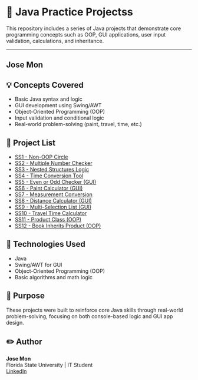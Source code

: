 # 📘 Java Practice Projectss

This repository includes a series of Java projects that demonstrate core programming concepts such as OOP, GUI applications, user input validation, calculations, and inheritance.

---
## Jose Mon


## 💡 Concepts Covered
- Basic Java syntax and logic
- GUI development using Swing/AWT
- Object-Oriented Programming (OOP)
- Input validation and conditional logic
- Real-world problem-solving (paint, travel, time, etc.)    

## 🧾 Project List

- [SS1 - Non-OOP Circle](./SS1_Circle)  
- [SS2 - Multiple Number Checker](./SS2_MultipleNumber)  
- [SS3 - Nested Structures Logic](./SS3_NestedStructures)  
- [SS4 - Time Conversion Tool](./SS4_TimeConversion)  
- [SS5 - Even or Odd Checker (GUI)](./SS5_EvenOdd_GUI)  
- [SS6 - Paint Calculator (GUI)](./SS6_PaintCalculator_GUI)  
- [SS7 - Measurement Conversion](./SS7_MeasurementConversion)  
- [SS8 - Distance Calculator (GUI)](./SS8_DistanceCalculator_GUI)  
- [SS9 - Multi-Selection List (GUI)](./SS9_SelectionList_GUI)  
- [SS10 - Travel Time Calculator](./SS10_TravelTime)  
- [SS11 - Product Class (OOP)](./SS11_ProductClass)  
- [SS12 - Book Inherits Product (OOP)](./SS12_BookProductInheritance)  

## 🔧 Technologies Used

- Java
- Swing/AWT for GUI
- Object-Oriented Programming (OOP)
- Basic algorithms and math logic

## 🎯 Purpose

These projects were built to reinforce core Java skills through real-world problem-solving, focusing on both console-based logic and GUI app design.

## ✏️ Author
**Jose Mon**  
Florida State University | IT Student  
[LinkedIn](https://www.linkedin.com/in/your-profile)